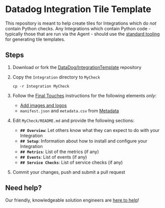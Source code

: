 # Datadog Integration Tile Template

This repository is meant to help create tiles for Integrations which do *not* contain Python checks. Any Integrations which contain Python code - typically those that are run via the Agent - should use the [standard tooling][1] for generating tile templates.

## Steps

1. Download or fork the [DataDog/IntegrationTemplate][4] repository

2. Copy the `Integration` directory to `MyCheck`
    ```
    cp -r Integration MyCheck
    ```

3. Follow the [Final Touches][1] instructions for the following elements *only*:
    * [Add images and logos][2]
    * `manifest.json` and `metadata.csv` from [Metadata][3]

4. Edit `MyCheck/README.md` and provide the following sections:

    * **`## Overview`**: Let others know what they can expect to do with your Integration
    * **`## Setup`**: Information about how to install and configure your Integration
    * **`## Metrics`**: List of the metrics (if any)
    * **`## Events`**: List of events (if any)
    * **`## Service Checks`**: List of service checks (if any)

5. Commit your changes, push and submit a pull request

## Need help?

Our friendly, knowledgeable solution engineers are [here to help][5]!

[1]: https://docs.datadoghq.com/developers/integrations/new_check_howto/#final-touches
[2]: https://docs.datadoghq.com/developers/integrations/new_check_howto/#add-images-and-logos
[3]: https://docs.datadoghq.com/developers/integrations/new_check_howto/#metadata
[4]: https://github.com/DataDog/IntegrationTemplate/
[5]: https://docs.datadoghq.com/help/
